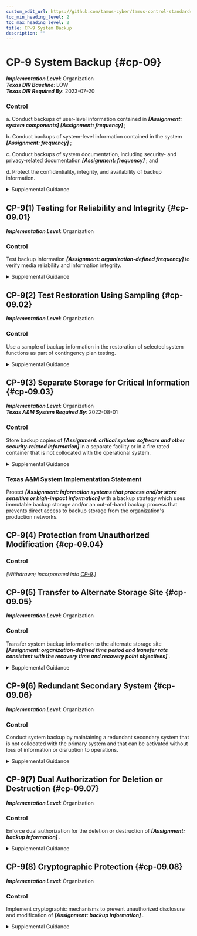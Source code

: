 ```yaml
---
custom_edit_url: https://github.com/tamus-cyber/tamus-control-standards/tree/main/content/tamus.edu/TAMUS_profile.yaml
toc_min_heading_level: 2
toc_max_heading_level: 2
title: CP-9 System Backup
description: ""
---
```


# CP-9 System Backup {#cp-09}

_**Implementation Level**_: Organization\
_**Texas DIR Baseline**_: LOW\
_**Texas DIR Required By**_: 2023-07-20

### Control



a. Conduct backups of user-level information contained in <strong title="cp-09_odp.01"> <em>[Assignment: system components]</em> </strong> <strong title="cp-09_odp.02"> <em>[Assignment: frequency]</em> </strong>;

b. Conduct backups of system-level information contained in the system <strong title="cp-09_odp.03"> <em>[Assignment: frequency]</em> </strong>;

c. Conduct backups of system documentation, including security- and privacy-related documentation <strong title="cp-09_odp.04"> <em>[Assignment: frequency]</em> </strong> ; and

d. Protect the confidentiality, integrity, and availability of backup information.


<details><summary>Supplemental Guidance</summary>System-level information includes system state information, operating system software, middleware, application software, and licenses. User-level information includes information other than system-level information. Mechanisms employed to protect the integrity of system backups include digital signatures and cryptographic hashes. Protection of system backup information while in transit is addressed by [MP-5](/catalog/mp/mp-05) and [SC-8](/catalog/sc/sc-08) . System backups reflect the requirements in contingency plans as well as other organizational requirements for backing up information. Organizations may be subject to laws, executive orders, directives, regulations, or policies with requirements regarding specific categories of information (e.g., personal health information). Organizational personnel consult with the senior agency official for privacy and legal counsel regarding such requirements.</details>


## CP-9(1) Testing for Reliability and Integrity {#cp-09.01}

_**Implementation Level**_: Organization

### Control

Test backup information <strong title="cp-9.1_prm_1"> <em>[Assignment: organization-defined frequency]</em> </strong> to verify media reliability and information integrity.


<details><summary>Supplemental Guidance</summary>Organizations need assurance that backup information can be reliably retrieved. Reliability pertains to the systems and system components where the backup information is stored, the operations used to retrieve the information, and the integrity of the information being retrieved. Independent and specialized tests can be used for each of the aspects of reliability. For example, decrypting and transporting (or transmitting) a random sample of backup files from the alternate storage or backup site and comparing the information to the same information at the primary processing site can provide such assurance.</details>


## CP-9(2) Test Restoration Using Sampling {#cp-09.02}

_**Implementation Level**_: Organization

### Control

Use a sample of backup information in the restoration of selected system functions as part of contingency plan testing.


<details><summary>Supplemental Guidance</summary>Organizations need assurance that system functions can be restored correctly and can support established organizational missions. To ensure that the selected system functions are thoroughly exercised during contingency plan testing, a sample of backup information is retrieved to determine whether the functions are operating as intended. Organizations can determine the sample size for the functions and backup information based on the level of assurance needed.</details>


## CP-9(3) Separate Storage for Critical Information {#cp-09.03}

_**Implementation Level**_: Organization\
_**Texas A&M System Required By**_: 2022-08-01

### Control

Store backup copies of <strong title="cp-09.03_odp"> <em>[Assignment: critical system software and other security-related information]</em> </strong> in a separate facility or in a fire rated container that is not collocated with the operational system.


<details><summary>Supplemental Guidance</summary>Separate storage for critical information applies to all critical information regardless of the type of backup storage media. Critical system software includes operating systems, middleware, cryptographic key management systems, and intrusion detection systems. Security-related information includes inventories of system hardware, software, and firmware components. Alternate storage sites, including geographically distributed architectures, serve as separate storage facilities for organizations. Organizations may provide separate storage by implementing automated backup processes at alternative storage sites (e.g., data centers). The General Services Administration (GSA) establishes standards and specifications for security and fire rated containers.</details>

### Texas A&M System Implementation Statement

Protect <strong title="cp-09.03_tamus_odp.01"> <em>[Assignment: information systems that process and/or store sensitive or high-impact information]</em> </strong> with a backup strategy which uses immutable backup storage and/or an out-of-band backup process that prevents direct access to backup storage from the organization's production networks.



## CP-9(4) Protection from Unauthorized Modification {#cp-09.04}

### Control

<em>[Withdrawn; incorporated into [CP-9](/catalog/cp/cp-09).]</em>



## CP-9(5) Transfer to Alternate Storage Site {#cp-09.05}

_**Implementation Level**_: Organization

### Control

Transfer system backup information to the alternate storage site <strong title="cp-9.5_prm_1"> <em>[Assignment: organization-defined time period and transfer rate consistent with the recovery time and recovery point objectives]</em> </strong>.


<details><summary>Supplemental Guidance</summary>System backup information can be transferred to alternate storage sites either electronically or by the physical shipment of storage media.</details>


## CP-9(6) Redundant Secondary System {#cp-09.06}

_**Implementation Level**_: Organization

### Control

Conduct system backup by maintaining a redundant secondary system that is not collocated with the primary system and that can be activated without loss of information or disruption to operations.


<details><summary>Supplemental Guidance</summary>The effect of system backup can be achieved by maintaining a redundant secondary system that mirrors the primary system, including the replication of information. If this type of redundancy is in place and there is sufficient geographic separation between the two systems, the secondary system can also serve as the alternate processing site.</details>


## CP-9(7) Dual Authorization for Deletion or Destruction {#cp-09.07}

_**Implementation Level**_: Organization

### Control

Enforce dual authorization for the deletion or destruction of <strong title="cp-09.07_odp"> <em>[Assignment: backup information]</em> </strong>.


<details><summary>Supplemental Guidance</summary>Dual authorization ensures that deletion or destruction of backup information cannot occur unless two qualified individuals carry out the task. Individuals deleting or destroying backup information possess the skills or expertise to determine if the proposed deletion or destruction of information reflects organizational policies and procedures. Dual authorization may also be known as two-person control. To reduce the risk of collusion, organizations consider rotating dual authorization duties to other individuals.</details>


## CP-9(8) Cryptographic Protection {#cp-09.08}

_**Implementation Level**_: Organization

### Control

Implement cryptographic mechanisms to prevent unauthorized disclosure and modification of <strong title="cp-09.08_odp"> <em>[Assignment: backup information]</em> </strong>.


<details><summary>Supplemental Guidance</summary>The selection of cryptographic mechanisms is based on the need to protect the confidentiality and integrity of backup information. The strength of mechanisms selected is commensurate with the security category or classification of the information. Cryptographic protection applies to system backup information in storage at both primary and alternate locations. Organizations that implement cryptographic mechanisms to protect information at rest also consider cryptographic key management solutions.</details>

